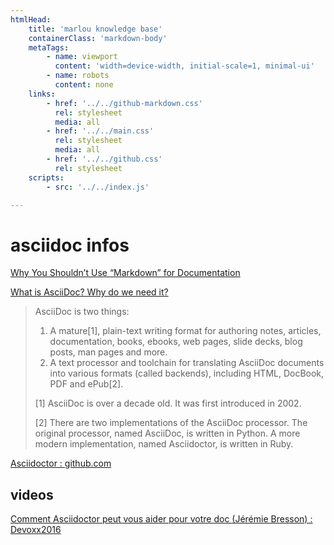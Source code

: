 ```yaml
---
htmlHead:
    title: 'marlou knowledge base' 
    containerClass: 'markdown-body'
    metaTags:
        - name: viewport
          content: 'width=device-width, initial-scale=1, minimal-ui'
        - name: robots
          content: none
    links:
        - href: '../../github-markdown.css'
          rel: stylesheet
          media: all
        - href: '../../main.css'
          rel: stylesheet
          media: all
        - href: '../../github.css'
          rel: stylesheet
    scripts:
        - src: '../../index.js'

---
```


# asciidoc infos

[Why You Shouldn’t Use “Markdown” for Documentation](http://ericholscher.com/blog/2016/mar/15/dont-use-markdown-for-technical-docs/)

[What is AsciiDoc? Why do we need it?](http://asciidoctor.org/docs/what-is-asciidoc/)

> AsciiDoc is two things:
>
> 1. A mature[1], plain-text writing format for authoring notes, articles, documentation, books, ebooks, web pages, 
> slide decks, blog posts, man pages and more.
> 2. A text processor and toolchain for translating AsciiDoc documents into various formats (called backends), 
> including HTML, DocBook, PDF and ePub[2].
>
> [1] AsciiDoc is over a decade old. It was first introduced in 2002.
> 
> [2] There are two implementations of the AsciiDoc processor. The original processor, named AsciiDoc, is written in 
> Python. A more modern implementation, named Asciidoctor, is written in Ruby. 

[Asciidoctor : github.com](https://github.com/asciidoctor)

## videos

[Comment Asciidoctor peut vous aider pour votre doc (Jérémie Bresson) : Devoxx2016](https://www.youtube.com/watch?v=Uyx7AVg2dQw&list=PLTbQvx84FrAS5clN9i8_LFUQxcMY7qXAO&index=139)
